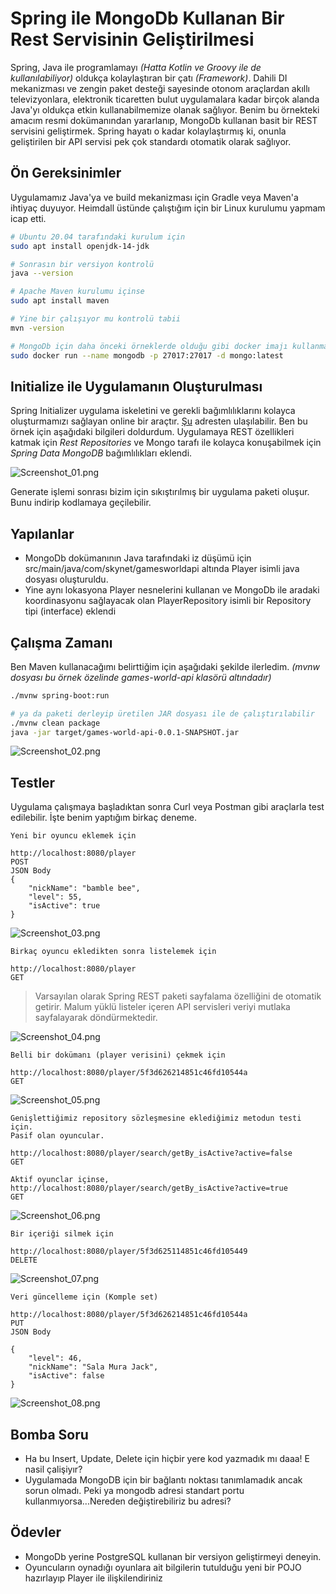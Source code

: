 # Spring ile MongoDb Kullanan Bir Rest Servisinin Geliştirilmesi

Spring, Java ile programlamayı _(Hatta Kotlin ve Groovy ile de kullanılabiliyor)_ oldukça kolaylaştıran bir çatı _(Framework)_. Dahili DI mekanizması ve zengin paket desteği sayesinde otonom araçlardan akıllı televizyonlara, elektronik ticaretten bulut uygulamalara kadar birçok alanda Java'yı oldukça etkin kullanabilmemize olanak sağlıyor. Benim bu örnekteki amacım resmi dokümanından yararlanıp, MongoDb kullanan basit bir REST servisini geliştirmek. Spring hayatı o kadar kolaylaştırmış ki, onunla geliştirilen bir API servisi pek çok standardı otomatik olarak sağlıyor.

## Ön Gereksinimler

Uygulamamız Java'ya ve build mekanizması için Gradle veya Maven'a ihtiyaç duyuyor. Heimdall üstünde çalıştığım için bir Linux kurulumu yapmam icap etti.

```bash
# Ubuntu 20.04 tarafındaki kurulum için
sudo apt install openjdk-14-jdk

# Sonrasın bir versiyon kontrolü
java --version

# Apache Maven kurulumu içinse
sudo apt install maven

# Yine bir çalışıyor mu kontrolü tabii
mvn -version

# MongoDb için daha önceki örneklerde olduğu gibi docker imajı kullanmayı tercih ettim.
sudo docker run --name mongodb -p 27017:27017 -d mongo:latest
```

## Initialize ile Uygulamanın Oluşturulması

Spring Initializer uygulama iskeletini ve gerekli bağımlılıklarını kolayca oluşturmamızı sağlayan online bir araçtır. [Şu](https://start.spring.io/) adresten ulaşılabilir. Ben bu örnek için aşağıdaki bilgileri doldurdum. Uygulamaya REST özellikleri katmak için _Rest Repositories_ ve Mongo tarafı ile kolayca konuşabilmek için _Spring Data MongoDB_ bağımlılıkları eklendi.

![Screenshot_01.png](./assets/Screenshot_01.png)

Generate işlemi sonrası bizim için sıkıştırılmış bir uygulama paketi oluşur. Bunu indirip kodlamaya geçilebilir.

## Yapılanlar

- MongoDb dokümanının Java tarafındaki iz düşümü için src/main/java/com/skynet/gamesworldapi altında Player isimli java dosyası oluşturuldu.
- Yine aynı lokasyona Player nesnelerini kullanan ve MongoDb ile aradaki koordinasyonu sağlayacak olan PlayerRepository isimli bir Repository tipi (interface) eklendi

## Çalışma Zamanı

Ben Maven kullanacağımı belirttiğim için aşağıdaki şekilde ilerledim. _(mvnw dosyası bu örnek özelinde games-world-api klasörü altındadır)_

```bash
./mvnw spring-boot:run

# ya da paketi derleyip üretilen JAR dosyası ile de çalıştırılabilir
./mvnw clean package
java -jar target/games-world-api-0.0.1-SNAPSHOT.jar
```

![Screenshot_02.png](./assets/Screenshot_02.png)

## Testler

Uygulama çalışmaya başladıktan sonra Curl veya Postman gibi araçlarla test edilebilir. İşte benim yaptığım birkaç deneme.

```text
Yeni bir oyuncu eklemek için

http://localhost:8080/player
POST
JSON Body
{
    "nickName": "bamble bee",
    "level": 55,
    "isActive": true
}
```

![Screenshot_03.png](./assets/Screenshot_03.png)

```text
Birkaç oyuncu ekledikten sonra listelemek için

http://localhost:8080/player
GET

```

> Varsayılan olarak Spring REST paketi sayfalama özelliğini de otomatik getirir. Malum yüklü listeler içeren API servisleri veriyi mutlaka sayfalayarak döndürmektedir.

![Screenshot_04.png](./assets/Screenshot_04.png)

```text
Belli bir dokümanı (player verisini) çekmek için

http://localhost:8080/player/5f3d626214851c46fd10544a
GET
```

![Screenshot_05.png](./assets/Screenshot_05.png)

```text
Genişlettiğimiz repository sözleşmesine eklediğimiz metodun testi için.
Pasif olan oyuncular.

http://localhost:8080/player/search/getBy_isActive?active=false
GET

Aktif oyunclar içinse,
http://localhost:8080/player/search/getBy_isActive?active=true
GET
```

![Screenshot_06.png](./assets/Screenshot_06.png)

```text
Bir içeriği silmek için

http://localhost:8080/player/5f3d625114851c46fd105449
DELETE
```

![Screenshot_07.png](./assets/Screenshot_07.png)

```text
Veri güncelleme için (Komple set)

http://localhost:8080/player/5f3d626214851c46fd10544a
PUT
JSON Body

{
    "level": 46,
    "nickName": "Sala Mura Jack",
    "isActive": false
}
```

![Screenshot_08.png](./assets/Screenshot_08.png)

## Bomba Soru

- Ha bu Insert, Update, Delete için hiçbir yere kod yazmadık mı daaa! E nasil çalişiyır?
- Uygulamada MongoDB için bir bağlantı noktası tanımlamadık ancak sorun olmadı. Peki ya mongodb adresi standart portu kullanmıyorsa...Nereden değiştirebiliriz bu adresi?

## Ödevler

- MongoDb yerine PostgreSQL kullanan bir versiyon geliştirmeyi deneyin.
- Oyuncuların oynadığı oyunlara ait bilgilerin tutulduğu yeni bir POJO hazırlayıp Player ile ilişkilendiriniz